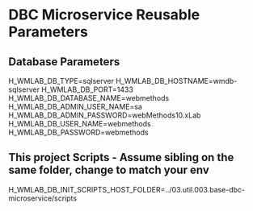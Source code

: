 
# DBC Microservice Reusable Parameters

## Database Parameters

H_WMLAB_DB_TYPE=sqlserver
H_WMLAB_DB_HOSTNAME=wmdb-sqlserver
H_WMLAB_DB_PORT=1433
H_WMLAB_DB_DATABASE_NAME=webmethods
H_WMLAB_DB_ADMIN_USER_NAME=sa
H_WMLAB_DB_ADMIN_PASSWORD=webMethods10.xLab
H_WMLAB_DB_USER_NAME=webmethods
H_WMLAB_DB_PASSWORD=webmethods

## This project Scripts - Assume sibling on the same folder, change to match your env

H_WMLAB_DB_INIT_SCRIPTS_HOST_FOLDER=../03.util.003.base-dbc-microservice/scripts